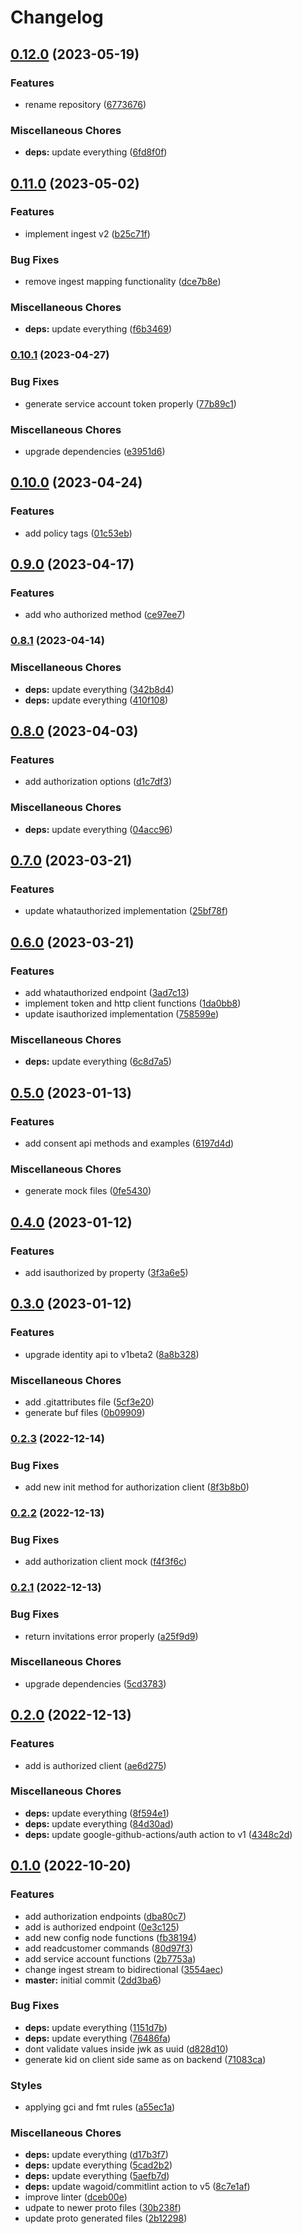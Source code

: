 # Changelog

## [0.12.0](https://github.com/indykite/indykite-sdk-go/compare/v0.11.0...v0.12.0) (2023-05-19)


### Features

* rename repository ([6773676](https://github.com/indykite/indykite-sdk-go/commit/6773676ec990bff5df89fb1eab2490e526e037e0))


### Miscellaneous Chores

* **deps:** update everything ([6fd8f0f](https://github.com/indykite/indykite-sdk-go/commit/6fd8f0fce092cc4ef14cacffe83b4a676fade2f9))

## [0.11.0](https://github.com/indykite/indykite-sdk-go/compare/v0.10.1...v0.11.0) (2023-05-02)


### Features

* implement ingest v2 ([b25c71f](https://github.com/indykite/indykite-sdk-go/commit/b25c71f1c4ba6734d4e480cd979362b527619133))


### Bug Fixes

* remove ingest mapping functionality ([dce7b8e](https://github.com/indykite/indykite-sdk-go/commit/dce7b8ecf3924ef7f51cd02810d4415d1ee7355b))


### Miscellaneous Chores

* **deps:** update everything ([f6b3469](https://github.com/indykite/indykite-sdk-go/commit/f6b3469ed47529f9c650bfdd884d918e07be2e7c))

### [0.10.1](https://github.com/indykite/indykite-sdk-go/compare/v0.10.0...v0.10.1) (2023-04-27)


### Bug Fixes

* generate service account token properly ([77b89c1](https://github.com/indykite/indykite-sdk-go/commit/77b89c1e3cba646db2f531fcd8ff3d4f8376ac72))


### Miscellaneous Chores

* upgrade dependencies ([e3951d6](https://github.com/indykite/indykite-sdk-go/commit/e3951d662984db64253df54508a02ec0a5f48fd2))

## [0.10.0](https://github.com/indykite/indykite-sdk-go/compare/v0.9.0...v0.10.0) (2023-04-24)


### Features

* add policy tags ([01c53eb](https://github.com/indykite/indykite-sdk-go/commit/01c53eb79961e741e6c9d7542745c7f40d0f68c3))

## [0.9.0](https://github.com/indykite/indykite-sdk-go/compare/v0.8.1...v0.9.0) (2023-04-17)


### Features

* add who authorized method ([ce97ee7](https://github.com/indykite/indykite-sdk-go/commit/ce97ee730eca164adb259011ef462ac06ad64e69))

### [0.8.1](https://github.com/indykite/indykite-sdk-go/compare/v0.8.0...v0.8.1) (2023-04-14)


### Miscellaneous Chores

* **deps:** update everything ([342b8d4](https://github.com/indykite/indykite-sdk-go/commit/342b8d4dd1630dc0c8895397cbc04d103cb0deb8))
* **deps:** update everything ([410f108](https://github.com/indykite/indykite-sdk-go/commit/410f108d6d15b7cfdc6c9628d3edaa52b3b271e2))

## [0.8.0](https://github.com/indykite/indykite-sdk-go/compare/v0.7.0...v0.8.0) (2023-04-03)


### Features

* add authorization options ([d1c7df3](https://github.com/indykite/indykite-sdk-go/commit/d1c7df3bc987782828867ff0e03daecbc7b856c9))


### Miscellaneous Chores

* **deps:** update everything ([04acc96](https://github.com/indykite/indykite-sdk-go/commit/04acc966dceaa216db3f119e348b64c741c3a647))

## [0.7.0](https://github.com/indykite/indykite-sdk-go/compare/v0.6.0...v0.7.0) (2023-03-21)


### Features

* update whatauthorized implementation ([25bf78f](https://github.com/indykite/indykite-sdk-go/commit/25bf78fbfce862f06f767ba7fe8053a63a09603b))

## [0.6.0](https://github.com/indykite/indykite-sdk-go/compare/v0.5.0...v0.6.0) (2023-03-21)


### Features

* add whatauthorized endpoint ([3ad7c13](https://github.com/indykite/indykite-sdk-go/commit/3ad7c13dd3c2aa642bf21aa06ed14dc105dac9bc))
* implement token and http client functions ([1da0bb8](https://github.com/indykite/indykite-sdk-go/commit/1da0bb8cf36a44232b1e7335d51ceb7e13002f39))
* update isauthorized implementation ([758599e](https://github.com/indykite/indykite-sdk-go/commit/758599e4b653f7f5eedf365d5f2a43275a806c98))


### Miscellaneous Chores

* **deps:** update everything ([6c8d7a5](https://github.com/indykite/indykite-sdk-go/commit/6c8d7a52ca66bb1a18f098e17897300b30046007))

## [0.5.0](https://github.com/indykite/indykite-sdk-go/compare/v0.4.0...v0.5.0) (2023-01-13)


### Features

* add consent api methods and examples ([6197d4d](https://github.com/indykite/indykite-sdk-go/commit/6197d4d6ac84de8d0193b5140dbe44a7a69a14e7))


### Miscellaneous Chores

* generate mock files ([0fe5430](https://github.com/indykite/indykite-sdk-go/commit/0fe54308684f9befff64c83b414b211b6f400a23))

## [0.4.0](https://github.com/indykite/indykite-sdk-go/compare/v0.3.0...v0.4.0) (2023-01-12)


### Features

* add isauthorized by property ([3f3a6e5](https://github.com/indykite/indykite-sdk-go/commit/3f3a6e56577bcd8598c18c848d79d93e508b8412))

## [0.3.0](https://github.com/indykite/indykite-sdk-go/compare/v0.2.3...v0.3.0) (2023-01-12)


### Features

* upgrade identity api to v1beta2 ([8a8b328](https://github.com/indykite/indykite-sdk-go/commit/8a8b32893dbf613f56f5953cde570632e8878756))


### Miscellaneous Chores

* add .gitattributes file ([5cf3e20](https://github.com/indykite/indykite-sdk-go/commit/5cf3e20cb1f1f20cd96b9fb74c2fe0a56f8167c5))
* generate buf files ([0b09909](https://github.com/indykite/indykite-sdk-go/commit/0b099093dbd462a3304b08c7aacd089dd684a444))

### [0.2.3](https://github.com/indykite/indykite-sdk-go/compare/v0.2.2...v0.2.3) (2022-12-14)


### Bug Fixes

* add new init method for authorization client ([8f3b8b0](https://github.com/indykite/indykite-sdk-go/commit/8f3b8b00aa6d94707cdd39f74744d52d46239096))

### [0.2.2](https://github.com/indykite/indykite-sdk-go/compare/v0.2.1...v0.2.2) (2022-12-13)


### Bug Fixes

* add authorization client mock ([f4f3f6c](https://github.com/indykite/indykite-sdk-go/commit/f4f3f6c2c595b5aa1d2e64ebe510cfcb28a7d2b2))

### [0.2.1](https://github.com/indykite/indykite-sdk-go/compare/v0.2.0...v0.2.1) (2022-12-13)


### Bug Fixes

* return invitations error properly ([a25f9d9](https://github.com/indykite/indykite-sdk-go/commit/a25f9d9aa113116782ae2ebaaf1827cdca896c15))


### Miscellaneous Chores

* upgrade dependencies ([5cd3783](https://github.com/indykite/indykite-sdk-go/commit/5cd37833d380ed4806bdaa6abc9d6889673cee96))

## [0.2.0](https://github.com/indykite/indykite-sdk-go/compare/v0.1.0...v0.2.0) (2022-12-13)


### Features

* add is authorized client ([ae6d275](https://github.com/indykite/indykite-sdk-go/commit/ae6d2753c78d4f987cf382f45608589aa13661f1))


### Miscellaneous Chores

* **deps:** update everything ([8f594e1](https://github.com/indykite/indykite-sdk-go/commit/8f594e1ac8682858c4176cdfe86105b579d00126))
* **deps:** update everything ([84d30ad](https://github.com/indykite/indykite-sdk-go/commit/84d30ad43025d7829dc8cf59c586f2f0dc7b781c))
* **deps:** update google-github-actions/auth action to v1 ([4348c2d](https://github.com/indykite/indykite-sdk-go/commit/4348c2d80a8d70494a22d673fcab6d2fd6e48908))

## [0.1.0](https://github.com/indykite/indykite-sdk-go/compare/v0.0.1...v0.1.0) (2022-10-20)


### Features

* add authorization endpoints ([dba80c7](https://github.com/indykite/indykite-sdk-go/commit/dba80c725aaf51aacdd2b2ce58747ee2d19de19b))
* add is authorized endpoint ([0e3c125](https://github.com/indykite/indykite-sdk-go/commit/0e3c125f57d326c6d72c82a05fb5f17cb5ba8f65))
* add new config node functions ([fb38194](https://github.com/indykite/indykite-sdk-go/commit/fb381944ce3982978abdaa7dd3a0e69ab744804c))
* add readcustomer commands ([80d97f3](https://github.com/indykite/indykite-sdk-go/commit/80d97f3327cbda4e4851aed5115eb715980f0267))
* add service account functions ([2b7753a](https://github.com/indykite/indykite-sdk-go/commit/2b7753a840cd7e7c3f59a2054593fbe6009f7fbd))
* change ingest stream to bidirectional ([3554aec](https://github.com/indykite/indykite-sdk-go/commit/3554aecb2fef87ae62f2c3cc77bb6ea75755369d))
* **master:** initial commit ([2dd3ba6](https://github.com/indykite/indykite-sdk-go/commit/2dd3ba6895cca6dbec26badd7af00413ac6d5233))


### Bug Fixes

* **deps:** update everything ([1151d7b](https://github.com/indykite/indykite-sdk-go/commit/1151d7b96dd68eff64234529678ecbee20e67455))
* **deps:** update everything ([76486fa](https://github.com/indykite/indykite-sdk-go/commit/76486fa0dcfeaeb183957673a94dc200b2c5a82f))
* dont validate values inside jwk as uuid ([d828d10](https://github.com/indykite/indykite-sdk-go/commit/d828d10c9105c4290610c1c66521fbb3ec33f6b7))
* generate kid on client side same as on backend ([71083ca](https://github.com/indykite/indykite-sdk-go/commit/71083ca02e0b1a244089eb79f99cc1cf23df0ca9))


### Styles

* applying gci and fmt rules ([a55ec1a](https://github.com/indykite/indykite-sdk-go/commit/a55ec1a0b7821eba48391c59d0a6d885d4f7c756))


### Miscellaneous Chores

* **deps:** update everything ([d17b3f7](https://github.com/indykite/indykite-sdk-go/commit/d17b3f7d50a929cf1189b55e43f048f642d5b65b))
* **deps:** update everything ([5cad2b2](https://github.com/indykite/indykite-sdk-go/commit/5cad2b2f1d53a2b2c1ddc262b4ea68d3f19353ca))
* **deps:** update everything ([5aefb7d](https://github.com/indykite/indykite-sdk-go/commit/5aefb7d37882df444e04e3f31ee97b111019de1d))
* **deps:** update wagoid/commitlint action to v5 ([8c7e1af](https://github.com/indykite/indykite-sdk-go/commit/8c7e1afc474eed4a18efdab632b67ff8704f23a1))
* improve linter ([dceb00e](https://github.com/indykite/indykite-sdk-go/commit/dceb00e6c54ae174e88df9336fc1acf6fb0dc59d))
* udpate to newer proto files ([30b238f](https://github.com/indykite/indykite-sdk-go/commit/30b238f2e094c723e7dccca94342a69773e7bc80))
* update proto generated files ([2b12298](https://github.com/indykite/indykite-sdk-go/commit/2b12298960a1bff54d5cf5584b6b135a5344c047))
